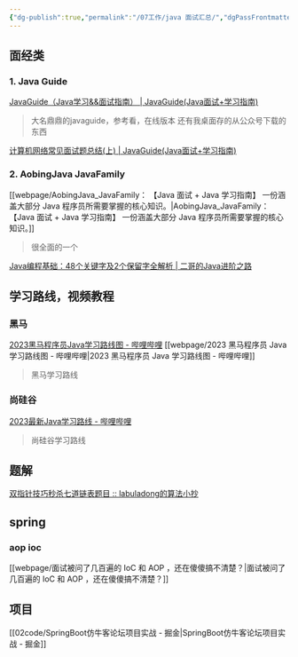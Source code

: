 ```yaml
---
{"dg-publish":true,"permalink":"/07工作/java 面试汇总/","dgPassFrontmatter":true,"noteIcon":"","created":"","updated":""}
---
```


## 面经类

### 1. Java Guide

[JavaGuide（Java学习&&面试指南） | JavaGuide(Java面试+学习指南)](https://javaguide.cn/home.html)

> 大名鼎鼎的javaguide，参考看，在线版本
> 还有我桌面存的从公众号下载的东西


[计算机网络常见面试题总结(上) | JavaGuide(Java面试+学习指南)](https://javaguide.cn/cs-basics/network/other-network-questions.html)

### 2. AobingJava JavaFamily



[[webpage/AobingJava_JavaFamily： 【Java 面试 + Java 学习指南】 一份涵盖大部分 Java 程序员所需要掌握的核心知识。\|AobingJava_JavaFamily： 【Java 面试 + Java 学习指南】 一份涵盖大部分 Java 程序员所需要掌握的核心知识。]]

> 很全面的一个

[Java编程基础：48个关键字及2个保留字全解析 | 二哥的Java进阶之路](https://javabetter.cn/basic-extra-meal/48-keywords.html)

## 学习路线，视频教程

### 黑马
[2023黑马程序员Java学习路线图 - 哔哩哔哩](https://www.bilibili.com/read/cv9965357)
[[webpage/2023 黑马程序员 Java 学习路线图 - 哔哩哔哩\|2023 黑马程序员 Java 学习路线图 - 哔哩哔哩]]

> 黑马学习路线


### 尚硅谷

[2023最新Java学习路线 - 哔哩哔哩](https://www.bilibili.com/read/cv5216534)


> 尚硅谷学习路线




## 题解


[双指针技巧秒杀七道链表题目 :: labuladong的算法小抄](https://labuladong.gitee.io/algo/di-yi-zhan-da78c/shou-ba-sh-8f30d/shuang-zhi-0f7cc/)



## spring 


### aop ioc


[[webpage/面试被问了几百遍的 IoC 和 AOP ，还在傻傻搞不清楚？\|面试被问了几百遍的 IoC 和 AOP ，还在傻傻搞不清楚？]]





## 项目


[[02code/SpringBoot仿牛客论坛项目实战 - 掘金\|SpringBoot仿牛客论坛项目实战 - 掘金]]





